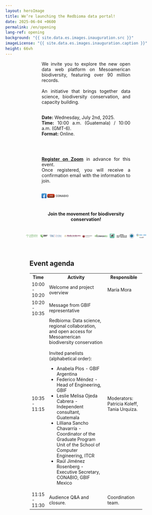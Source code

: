 ```yaml
---
layout: heroImage
title: We’re launching the Redbioma data portal!
date: 2025-06-04 +0600
permalink: /en/opening
lang-ref: opening
background: "{{ site.data.es.images.inauguration.src }}"
imageLicense: "{{ site.data.es.images.inauguration.caption }}"
height: 66vh
---
```


<div style="width:55%; margin:0 auto; text-align: justify;">
We invite you to explore the new open data web platform on Mesoamerican biodiversity, featuring over 90 million records.
<br>
<br>
An initiative that brings together data science, biodiversity conservation, and capacity building.
<br>
<br>

<b>Date:</b> Wednesday, July 2nd, 2025.
<br>
<b>Time:</b> 10:00 a.m. (Guatemala) / 10:00 a.m. (GMT-6).
<br>
<b>Format:</b> Online.

<br>
<br>

<b><a href="https://vc-cudi.zoom.us/meeting/register/7R7KYc7yR5ua3k1pVMEJGQ">Register on Zoom</a></b> in advance for this event.<br>
Once registered, you will receive a confirmation email with the information to join.
<br>
<br>

<img src="/assets/images/icons/img_FBLive-Conabio.png" alt=" " width="30%">

<br>
<br>

<h4 style="text-align: center"><b>Join the movement for biodiversity conservation!</b></h4>

<br>
</div>

<div style="width:75%; margin:0 auto">
<img src="/assets/images/logos/logos_invitacion.png" alt="Logos">
</div>

<br>
<br>

<div style="width:70%; margin:0 auto;">
<h2>Event agenda</h2>

<table>
  <tr>
    <th style="width:15%">Time</th>
    <th>Activity</th>
    <th>Responsible</th>
  </tr>
  <tr>
    <td>10:00 - 10:20</td>
    <td>Welcome and project overview</td>
    <td>María Mora</td>
  </tr>
  <tr>
    <td>10:20 - 10:35</td>
    <td>Message from GBIF representative</td>
    <td> </td>
  </tr>
  <tr>
    <td>10:35 - 11:15</td>
    <td>Redbioma: Data science, regional collaboration, and open access for Mesoamerican biodiversity conservation
    <br>
    <br>
    Invited panelists (alphabetical order):
    <ul>
        <li>Anabela Plos - GBIF Argentina</li>
        <li>Federico Méndez - Head of Engineering, GBIF</li>
        <li>Leslie Melisa Ojeda Cabrera - Independent consultant, Guatemala</li>
        <li>Lilliana Sancho Chavarría - Coordinator of the Graduate Program Unit of the School of Computer Engineering, ITCR</li>
        <li>Raúl Jiménez Rosenberg - Executive Secretary, CONABIO, GBIF Mexico</li>
    </ul>
    </td>
    <td>Moderators: Patricia Koleff, Tania Urquiza.
    </td>
  </tr>
  <tr>
    <td>11:15 - 11:30</td>
    <td>Audience Q&A and closure.</td>
    <td>Coordination team.</td>
  </tr>
</table>
</div>
